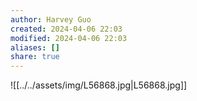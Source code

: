 ```yaml
---
author: Harvey Guo
created: 2024-04-06 22:03
modified: 2024-04-06 22:03
aliases: []
share: true
---
```

![[../../assets/img/L56868.jpg|L56868.jpg]]

